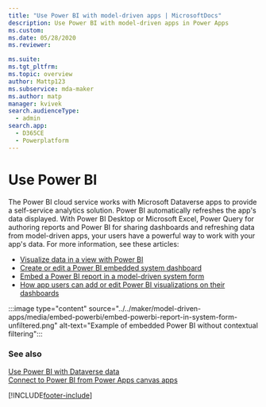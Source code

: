 ```yaml
---
title: "Use Power BI with model-driven apps | MicrosoftDocs"
description: Use Power BI with model-driven apps in Power Apps
ms.custom: 
ms.date: 05/28/2020
ms.reviewer: 

ms.suite: 
ms.tgt_pltfrm: 
ms.topic: overview
author: Mattp123
ms.subservice: mda-maker
ms.author: matp
manager: kvivek
search.audienceType: 
  - admin
search.app: 
  - D365CE
  - Powerplatform
---
```

# Use Power BI

The Power BI cloud service works with Microsoft Dataverse apps to provide a self-service analytics solution. Power BI automatically refreshes the app's data displayed. With Power BI Desktop or Microsoft Excel, Power Query for authoring reports and Power BI for sharing dashboards and refreshing data from model-driven apps, your users have a powerful way to work with your app's data. For more information, see these articles:

- [Visualize data in a view with Power BI](../../user/visualize-in-power-bi)
- [Create or edit a Power BI embedded system dashboard](create-edit-powerbi-embedded-page.md)
- [Embed a Power BI report in a model-driven system form](embed-powerbi-report-in-system-form.md)
- [How app users can add or edit Power BI visualizations on their dashboards](../../user/add-powerbi-dashboards.md)

:::image type="content" source="../../maker/model-driven-apps/media/embed-powerbi/embed-powerbi-report-in-system-form-unfiltered.png" alt-text="Example of embedded Power BI without contextual filtering":::

### See also
[Use Power BI with Dataverse data](../data-platform/use-powerbi-dataverse.md) <br />
[Connect to Power BI from Power Apps canvas apps](../canvas-apps/connections/connection-powerbi.md)

[!INCLUDE[footer-include](../../includes/footer-banner.md)]
